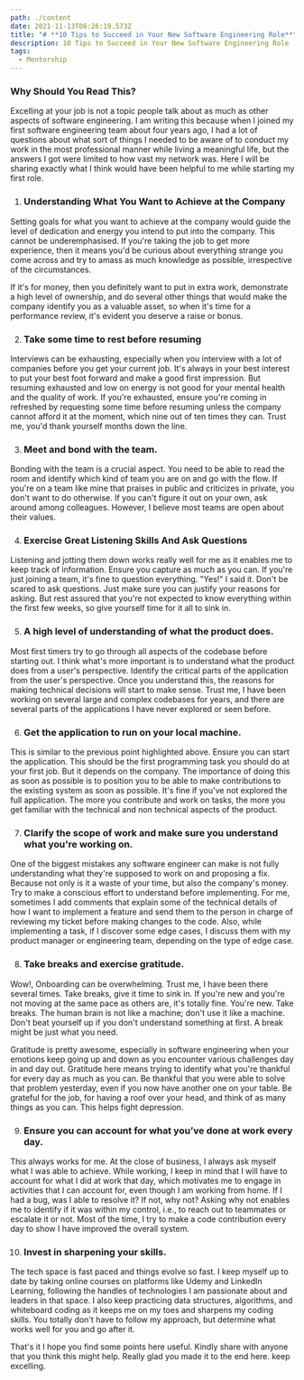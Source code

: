 ```yaml
---
path: ./content
date: 2021-11-13T06:26:19.573Z
title: "# **10 Tips to Succeed in Your New Software Engineering Role**"
description: 10 Tips to Succeed in Your New Software Engineering Role
tags:
  - Mentorship
---
```



### Why Should You Read This?

Excelling at your job is not a topic people talk about as much as other aspects of software engineering. I am writing this because when I joined my first software engineering team about four years ago, I had a lot of questions about what sort of things I needed to be aware of to conduct my work in the most professional manner while living a meaningful life, but the answers I got were limited to how vast my network was. Here I will be sharing exactly what I think would have been helpful to me while starting my first role.

1. ### Understanding What You Want to Achieve at the Company

Setting goals for what you want to achieve at the company would guide the level of dedication and energy you intend to put into the company. This cannot be underemphasised. If you're taking the job to get more experience, then it means you'd be curious about everything strange you come across and try to amass as much knowledge as possible, irrespective of the circumstances. 

If it's for money, then you definitely want to put in extra work, demonstrate a high level of ownership, and do several other things that would make the company identify you as a valuable asset, so when it's time for a performance review, it's evident you deserve a raise or bonus.

2. ### Take some time to rest before resuming

Interviews can be exhausting, especially when you interview with a lot of companies before you get your current job. It's always in your best interest to put your best foot forward and make a good first impression. But resuming exhausted and low on energy is not good for your mental health and the quality of work. If you're exhausted, ensure you're coming in refreshed by requesting some time before resuming unless the company cannot afford it at the moment, which nine out of ten times they can. Trust me, you'd thank yourself months down the line.

3. ### Meet and bond with the team.

Bonding with the team is a crucial aspect. You need to be able to read the room and identify which kind of team you are on and go with the flow. If you're on a team like mine that praises in public and criticizes in private, you don't want to do otherwise. If you can't figure it out on your own, ask around among colleagues. However, I believe most teams are open about their values.

4. ### Exercise Great Listening Skills And Ask Questions 

Listening and jotting them down works really well for me as it enables me to keep track of information. Ensure you capture as much as you can. If you're just joining a team, it's fine to question everything. "Yes!" I said it. Don't be scared to ask questions. Just make sure you can justify your reasons for asking. But rest assured that you're not expected to know everything within the first few weeks, so give yourself time for it all to sink in.

5. ### A high level of understanding of what the product does.

Most first timers try to go through all aspects of the codebase before starting out. I think what's more important is to understand what the product does from a user's perspective. Identify the critical parts of the application from the user's perspective. Once you understand this, the reasons for making technical decisions will start to make sense. Trust me, I have been working on several large and complex codebases for years, and there are several parts of the applications I have never explored or seen before.

6. ### Get the application to run on your local machine.

This is similar to the previous point highlighted above. Ensure you can start the application. This should be the first programming task you should do at your first job. But it depends on the company. The importance of doing this as soon as possible is to position you to be able to make contributions to the existing system as soon as possible. It's fine if you've not explored the full application. The more you contribute and work on tasks, the more you get familiar with the technical and non technical aspects of the product.

7. ### Clarify the scope of work and make sure you understand what you're working on.

One of the biggest mistakes any software engineer can make is not fully understanding what they're supposed to work on and proposing a fix. Because not only is it a waste of your time, but also the company's money. Try to make a conscious effort to understand before implementing. For me, sometimes I add comments that explain some of the technical details of how I want to implement a feature and send them to the person in charge of reviewing my ticket before making changes to the code. Also, while implementing a task, if I discover some edge cases, I discuss them with my product manager or engineering team, depending on the type of edge case.

8. ### Take breaks and exercise gratitude.

Wow!, Onboarding can be overwhelming. Trust me, I have been there several times. Take breaks, give it time to sink in. If you're new and you're not moving at the same pace as others are, it's totally fine. You're new. Take breaks. The human brain is not like a machine; don't use it like a machine. Don't beat yourself up if you don't understand something at first. A break might be just what you need.

Gratitude is pretty awesome, especially in software engineering when your emotions keep going up and down as you encounter various challenges day in and day out. Gratitude here means trying to identify what you're thankful for every day as much as you can. Be thankful that you were able to solve that problem yesterday, even if you now have another one on your table. Be grateful for the job, for having a roof over your head, and think of as many things as you can. This helps fight depression.

9. ### Ensure you can account for what you’ve done at work every day.

This always works for me. At the close of business, I always ask myself what I was able to achieve. While working, I keep in mind that I will have to account for what I did at work that day, which motivates me to engage in activities that I can account for, even though I am working from home. If I had a bug, was I able to resolve it? If not, why not? Asking why not enables me to identify if it was within my control, i.e., to reach out to teammates or escalate it or not. Most of the time, I try to make a code contribution every day to show I have improved the overall system.

10. ### Invest in sharpening your skills.

The tech space is fast paced and things evolve so fast. I keep myself up to date by taking online courses on platforms like Udemy and LinkedIn Learning, following the handles of technologies I am passionate about and leaders in that space. I also keep practicing data structures, algorithms, and whiteboard coding as it keeps me on my toes and sharpens my coding skills. You totally don't have to follow my approach, but determine what works well for you and go after it.



That's it I hope you find some points here useful. Kindly share with anyone that you think this might help. Really glad you made it to the end here. keep excelling.